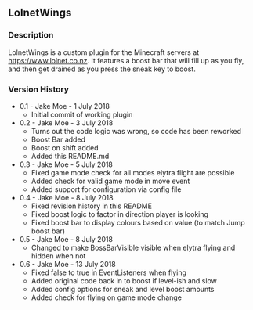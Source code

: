 ## LolnetWings

### Description

LolnetWings is a custom plugin for the Minecraft servers at https://www.lolnet.co.nz.  It features a boost bar that will fill up as you fly, and then get drained as you press the sneak key to boost.

### Version History

* 0.1 - Jake Moe - 1 July 2018
  * Initial commit of working plugin
* 0.2 - Jake Moe - 3 July 2018
  * Turns out the code logic was wrong, so code has been reworked
  * Boost Bar added
  * Boost on shift added
  * Added this README.md
* 0.3 - Jake Moe - 5 July 2018
  * Fixed game mode check for all modes elytra flight are possible
  * Added check for valid game mode in move event
  * Added support for configuration via config file
* 0.4 - Jake Moe - 8 July 2018
  * Fixed revision history in this README
  * Fixed boost logic to factor in direction player is looking
  * Fixed boost bar to display colours based on value (to match Jump boost bar)
* 0.5 - Jake Moe - 8 July 2018
  * Changed to make BossBarVisible visible when elytra flying and hidden when not
* 0.6 - Jake Moe - 13 July 2018
  * Fixed false to true in EventListeners when flying
  * Added original code back in to boost if level-ish and slow
  * Added config options for sneak and level boost amounts
  * Added check for flying on game mode change